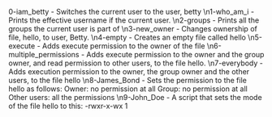 0-iam_betty - Switches the current user to the user, betty 
\n1-who_am_i - Prints the effective username if the current user.
\n2-groups - Prints all the groups the current user is part of
\n3-new_owner - Changes ownership of file, hello, to user, Betty.
\n4-empty - Creates an empty file called hello
\n5-execute - Adds execute permission to the owner of the file
\n6-multiple_permissions - Adds execute permission to the owner and the group owner, and read permission to other users, to the file hello.
\n7-everybody - Adds execution permission to the owner, the group owner and the other users, to the file hello
\n8-James_Bond - Sets the permission to the file hello as follows:
                 Owner: no permission at all
                 Group: no permission at all
                 Other users: all the permissions
\n9-John_Doe - A script that sets the mode of the file hello to this: -rwxr-x-wx 1
